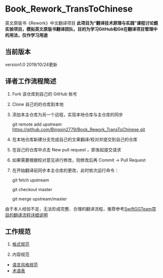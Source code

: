 # Book_Rework_TransToChinese
英文原版书《Rework》中文翻译项目
**此项目为“翻译技术原理与实践”课程讨论题实验项目，模拟英文原版书翻译团队，目的为学习GitHub和Git在翻译项目管理中的用法，仅作学习用途**

## 当前版本

version1.0  2019/10/24更新

## 译者工作流程简述

1. Fork 该仓库到自己的 GitHub 账号
2. Clone 自己的的仓库到本地
3. 添加本主仓库为另一个远程，实现本地仓库与主仓库的同步

   git remote add upstream https://github.com/Bingxin2779/Book_Rework_TransToChinese.git
  
4. 在本地仓库新建分支完成自己的文章翻译/校对并提交到自己的仓库
5. 在自己的仓库中点击 New pull request ，即发起提交请求
6. 如果需要根据校对意见进行修改，则修改后再 Commit -> Pull Request
7. 在开始翻译前同步本主仓库的更改，此时依次运行命令：

    git fetch upstream

    git checkout master 

    git merge upstream/master

由于本人经验不足，无法形成完整、合理的翻译流程，推荐参考[SwiftGGTeam项目的翻译流程详细说明](https://github.com/SwiftGGTeam/translation/blob/master/%E7%BF%BB%E8%AF%91%E6%B5%81%E7%A8%8B%E8%AF%A6%E7%BB%86%E8%AF%B4%E6%98%8E.md)
 
## 工作规范

1. [格式规范](https://github.com/Bingxin2779/Book_Rework_TransToChinese/blob/master/FormatRequirements.md)

2. 内容规范
- [语言风格规范](https://github.com/Bingxin2779/Book_Rework_TransToChinese/blob/master/LanguageStyle.md)
- [术语表](https://github.com/Bingxin2779/Book_Rework_TransToChinese/blob/master/Terminology.md)

